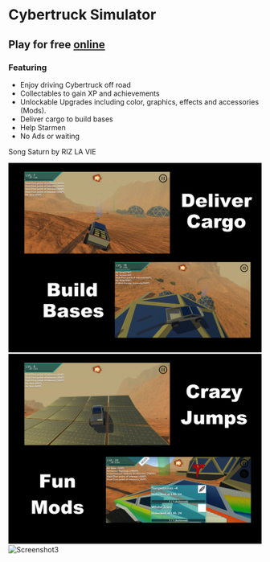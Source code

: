 # Cybertruck Simulator

## Play for free [online](https://blandman.github.io/cybertruck)

### Featuring

- Enjoy driving Cybertruck off road
- Collectables to gain XP and achievements
- Unlockable Upgrades including color, graphics, effects and accessories (Mods).
- Deliver cargo to build bases
- Help Starmen
- No Ads or waiting

Song Saturn by RIZ LA VIE

![Screenshot](Screenshots/iPadCybertruckScreen1.png)
![Screenshot2](Screenshots/iPadCybertruckScreen2.png)
![Screenshot3](Screenshots/IMG_3922.PNG)